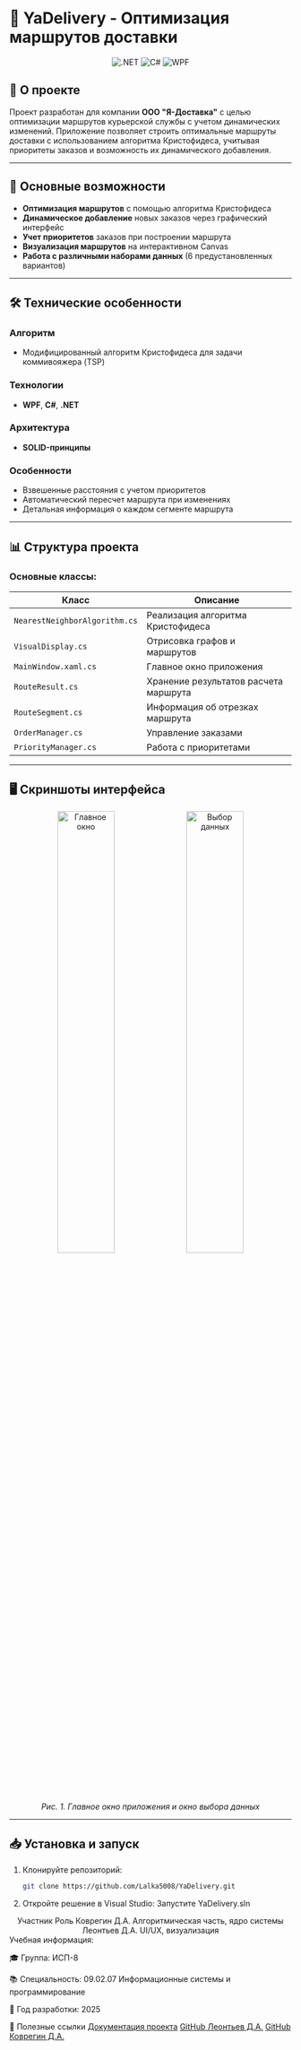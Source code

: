 # 🚚 YaDelivery - Оптимизация маршрутов доставки

<div align="center">
  <img src="https://img.shields.io/badge/.NET-5C2D91?style=for-the-badge&logo=.net&logoColor=white" alt=".NET">
  <img src="https://img.shields.io/badge/C%23-239120?style=for-the-badge&logo=c-sharp&logoColor=white" alt="C#">
  <img src="https://img.shields.io/badge/WPF-0C54C2?style=for-the-badge&logo=windows&logoColor=white" alt="WPF">
</div>

## 📌 О проекте
Проект разработан для компании **ООО "Я-Доставка"** с целью оптимизации маршрутов курьерской службы с учетом динамических изменений. Приложение позволяет строить оптимальные маршруты доставки с использованием алгоритма Кристофидеса, учитывая приоритеты заказов и возможность их динамического добавления.

---

## 🚀 Основные возможности
- **Оптимизация маршрутов** с помощью алгоритма Кристофидеса
- **Динамическое добавление** новых заказов через графический интерфейс
- **Учет приоритетов** заказов при построении маршрута
- **Визуализация маршрутов** на интерактивном Canvas
- **Работа с различными наборами данных** (6 предустановленных вариантов)

---

## 🛠 Технические особенности
### Алгоритм
- Модифицированный алгоритм Кристофидеса для задачи коммивояжера (TSP)

### Технологии
- **WPF**, **C#**, **.NET**

### Архитектура
- **SOLID-принципы**

### Особенности
- Взвешенные расстояния с учетом приоритетов
- Автоматический пересчет маршрута при изменениях
- Детальная информация о каждом сегменте маршрута

---

## 📊 Структура проекта
### Основные классы:
| Класс | Описание |
|-------|----------|
| `NearestNeighborAlgorithm.cs` | Реализация алгоритма Кристофидеса |
| `VisualDisplay.cs` | Отрисовка графов и маршрутов |
| `MainWindow.xaml.cs` | Главное окно приложения |
| `RouteResult.cs` | Хранение результатов расчета маршрута |
| `RouteSegment.cs` | Информация об отрезках маршрута |
| `OrderManager.cs` | Управление заказами |
| `PriorityManager.cs` | Работа с приоритетами |

---

## 🖥 Скриншоты интерфейса
<div align="center">
  <img src="https://github.com/user-attachments/assets/6d1fe9da-d535-49b8-a236-9c5938e9309b" width="45%" alt="Главное окно">
  <img src="https://github.com/user-attachments/assets/0cd2164c-1f81-4896-8627-79a206282036" width="45%" alt="Выбор данных">
  
  *Рис. 1. Главное окно приложения и окно выбора данных*
</div>

---

## 📥 Установка и запуск
1. Клонируйте репозиторий:
   ```bash
   git clone https://github.com/Lalka5008/YaDelivery.git
2. Откройте решение в Visual Studio:
   Запустите YaDelivery.sln

<div align="center">
Участник	Роль
Коврегин Д.А.	Алгоритмическая часть, ядро системы
Леонтьев Д.А.	UI/UX, визуализация
</div>
Учебная информация:

🎓 Группа: ИСП-8

📚 Специальность: 09.02.07 Информационные системы и программирование

📅 Год разработки: 2025

🔗 Полезные ссылки
[Документация проекта](https://docs.google.com/document/d/1HvZX4hj6CCmpE2uQQ2pgj8JHsMddnYKq/edit?usp=sharing&ouid=114554456727597336794&rtpof=true&sd=true)
[GitHub Леонтьев Д.А.](https://github.com/Lalka5008)
[GitHub Коврегин Д.А.](https://github.com/Blackstarf)
